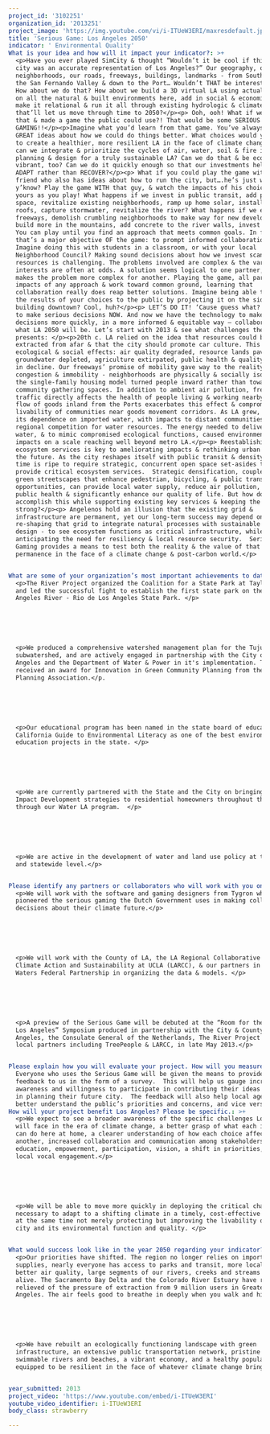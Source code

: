 ```yaml
---
project_id: '3102251'
organization_id: '2013251'
project_image: 'https://img.youtube.com/vi/i-ITUeW3ERI/maxresdefault.jpg'
title: 'Serious Game: Los Angeles 2050'
indicator: ' Environmental Quality'
What is your idea and how will it impact your indicator?: >+
  <p>Have you ever played SimCity & thought “Wouldn’t it be cool if this virtual
  city was an accurate representation of Los Angeles?” Our geography, our
  neighborhoods, our roads, freeways, buildings, landmarks - from South LA to
  the San Fernando Valley & down to the Port… Wouldn’t THAT be interesting?</p>
  How about we do that? How about we build a 3D virtual LA using actual GIS data
  on all the natural & built environments here, add in social & economic data,
  make it relational & run it all through existing hydrologic & climate models
  that’ll let us move through time to 2050?</p><p> Ooh, ooh! What if we took
  that & made a game the public could use?! That would be some SERIOUS
  GAMING!!</p><p>Imagine what you’d learn from that game. You’ve always had
  GREAT ideas about how we could do things better. What choices would you make
  to create a healthier, more resilient LA in the face of climate change? How
  can we integrate & prioritize the cycles of air, water, soil & fire in urban
  planning & design for a truly sustainable LA? Can we do that & be economically
  vibrant, too? Can we do it quickly enough so that our investments help us
  ADAPT rather than RECOVER?</p><p> What if you could play the game with that
  friend who also has ideas about how to run the city, but….he’s just wrong,
  y’know? Play the game WITH that guy, & watch the impacts of his choices &
  yours as you play! What happens if we invest in public transit, add park
  space, revitalize existing neighborhoods, ramp up home solar, install cool
  roofs, capture stormwater, revitalize the river? What happens if we expand
  freeways, demolish crumbling neighborhoods to make way for new development,
  build more in the mountains, add concrete to the river walls, invest in desal?
  You can play until you find an approach that meets common goals. In fact,
  that’s a major objective OF the game: to prompt informed collaboration.</p><p>
  Imagine doing this with students in a classroom, or with your local
  Neighborhood Council? Making sound decisions about how we invest scant
  resources is challenging. The problems involved are complex & the various
  interests are often at odds. A solution seems logical to one partner, but
  makes the problem more complex for another. Playing the game, all parties see
  impacts of any approach & work toward common ground, learning that
  collaboration really does reap better solutions. Imagine being able to show
  the results of your choices to the public by projecting it on the side of a
  building downtown? Cool, huh?</p><p> LET’S DO IT! ‘Cause guess what? We need
  to make serious decisions NOW. And now we have the technology to make those
  decisions more quickly, in a more informed & equitable way — collaborating on
  what LA 2050 will be. Let’s start with 2013 & see what challenges the game
  presents: </p><p>20th c. LA relied on the idea that resources could be
  extracted from afar & that the city should promote car culture. This had huge
  ecological & social effects: air quality degraded, resource lands paved,
  groundwater depleted, agriculture extirpated, public health & quality of life
  in decline. Our freeways’ promise of mobility gave way to the reality of
  congestion & immobility - neighborhoods are physically & socially isolated,
  the single-family housing model turned people inward rather than toward
  community gathering spaces. In addition to ambient air pollution, freeway
  traffic directly affects the health of people living & working nearby. The
  flow of goods inland from the Ports exacerbates this effect & compromises the
  livability of communities near goods movement corridors. As LA grew, so did
  its dependence on imported water, with impacts to distant communities &
  regional competition for water resources. The energy needed to deliver & treat
  water, & to mimic compromised ecological functions, caused environmental
  impacts on a scale reaching well beyond metro LA.</p><p> Reestablishing
  ecosystem services is key to ameliorating impacts & rethinking urban form for
  the future. As the city reshapes itself with public transit & density, the
  time is ripe to require strategic, concurrent open space set-asides that
  provide critical ecosystem services.  Strategic densification, coupled with
  green streetscapes that enhance pedestrian, bicycling, & public transit
  opportunities, can provide local water supply, reduce air pollution, increase
  public health & significantly enhance our quality of life. But how do we
  accomplish this while supporting existing key services & keeping the economy
  strong?</p><p> Angelenos hold an illusion that the existing grid &
  infrastructure are permanent, yet our long-term success may depend on
  re-shaping that grid to integrate natural processes with sustainable urban
  design - to see ecosystem functions as critical infrastructure, while
  anticipating the need for resiliency & local resource security.  Serious
  Gaming provides a means to test both the reality & the value of that
  permanence in the face of a climate change & post-carbon world.</p>


What are some of your organization’s most important achievements to date?: >+
  <p>The River Project organized the Coalition for a State Park at Taylor Yard
  and led the successful fight to establish the first state park on the Los
  Angeles River - Rio de Los Angeles State Park. </p>






  <p>We produced a comprehensive watershed management plan for the Tujunga Wash
  subwatershed, and are actively engaged in partnership with the City of Los
  Angeles and the Department of Water & Power in it's implementation. The plan
  received an award for Innovation in Green Community Planning from the American
  Planning Association.</p. 






  <p>Our educational program has been named in the state board of education's
  California Guide to Environmental Literacy as one of the best environmental
  education projects in the state. </p>






  <p>We are currently partnered with the State and the City on bringing Low
  Impact Development strategies to residential homeowners throughout the City
  through our Water LA program.  </p>






  <p>We are active in the development of water and land use policy at the local
  and statewide level.</p>


Please identify any partners or collaborators who will work with you on this project.: >+
  <p>We will work with the software and gaming designers from Tygron who
  pioneered the serious gaming the Dutch Government uses in making collaborative
  decisions about their climate future.</p>






  <p>We will work with the County of LA, the LA Regional Collaborative for
  Climate Action and Sustainability at UCLA (LARCC), & our partners in the Urban
  Waters Federal Partnership in organizing the data & models. </p>






  <p>A preview of the Serious Game will be debuted at the “Room for the River:
  Los Angeles” Symposium produced in partnership with the City & County of Los
  Angeles, the Consulate General of the Netherlands, The River Project and other
  local partners including TreePeople & LARCC, in late May 2013.</p>


Please explain how you will evaluate your project. How will you measure success?: >-
  Everyone who uses the Serious Game will be given the means to provide online
  feedback to us in the form of a survey.  This will help us gauge increases in
  awareness and willingness to participate in contributing their ideas and voice
  in planning their future city.  The feedback will also help local agencies
  better understand the public’s priorities and concerns, and vice versa.   
How will your project benefit Los Angeles? Please be specific.: >+
  <p>We expect to see a broader awareness of the specific challenges Los Angeles
  will face in the era of climate change, a better grasp of what each individual
  can do here at home, a clearer understanding of how each choice affects
  another, increased collaboration and communication among stakeholders,
  education, empowerment, participation, vision, a shift in priorities, more
  local vocal engagement.</p> 






  <p>We will be able to move more quickly in deploying the critical changes
  necessary to adapt to a shifting climate in a timely, cost-effective way while
  at the same time not merely protecting but improving the livability of the
  city and its environmental function and quality. </p> 


What would success look like in the year 2050 regarding your indicator?: >+
  <p>Our priorities have shifted. The region no longer relies on imported water
  supplies, nearly everyone has access to parks and transit, more local food,
  better air quality, large segments of our rivers, creeks and streams are
  alive. The Sacramento Bay Delta and the Colorado River Estuary have rebounded,
  relieved of the pressure of extraction from 9 million users in Greater Los
  Angeles. The air feels good to breathe in deeply when you walk and hike.  </p>






  <p>We have rebuilt an ecologically functioning landscape with green
  infrastructure, an extensive public transportation network, pristine air,
  swimmable rivers and beaches, a vibrant economy, and a healthy populace
  equipped to be resilient in the face of whatever climate change brings.</p> 


year_submitted: 2013
project_video: 'https://www.youtube.com/embed/i-ITUeW3ERI'
youtube_video_identifier: i-ITUeW3ERI
body_class: strawberry

---
```

